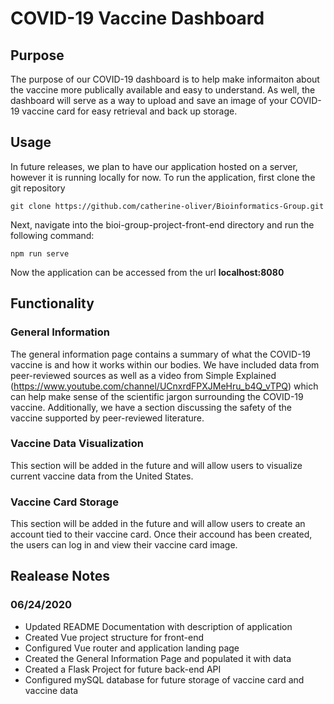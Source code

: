 # COVID-19 Vaccine Dashboard

## Purpose

The purpose of our COVID-19 dashboard is to help make informaiton about the vaccine more publically available and easy to understand. As well, the dashboard will serve as a way to upload and save an image of your COVID-19 vaccine card for easy retrieval and back up storage.

## Usage

In future releases, we plan to have our application hosted on a server, however it is running locally for now. To run the application, first clone the git repository

```
git clone https://github.com/catherine-oliver/Bioinformatics-Group.git
```

Next, navigate into the bioi-group-project-front-end directory and run the following command:

```
npm run serve
```

Now the application can be accessed from the url **localhost:8080**

## Functionality
### General Information

The general information page contains a summary of what the COVID-19 vaccine is and how it works within our bodies. We have included data from peer-reviewed sources as well as a video from Simple Explained (https://www.youtube.com/channel/UCnxrdFPXJMeHru_b4Q_vTPQ) which can help make sense of the scientific jargon surrounding the COVID-19 vaccine. Additionally, we have a section discussing the safety of the vaccine supported by peer-reviewed literature. 

### Vaccine Data Visualization

This section will be added in the future and will allow users to visualize current vaccine data from the United States.

### Vaccine Card Storage

This section will be added in the future and will allow users to create an account tied to their vaccine card. Once their accound has been created, the users can log in and view their vaccine card image.


## Realease Notes
### 06/24/2020
- Updated README Documentation with description of application
- Created Vue project structure for front-end
- Configured Vue router and application landing page
- Created the General Information Page and populated it with data
- Created a Flask Project for future back-end API
- Configured mySQL database for future storage of vaccine card and vaccine data
